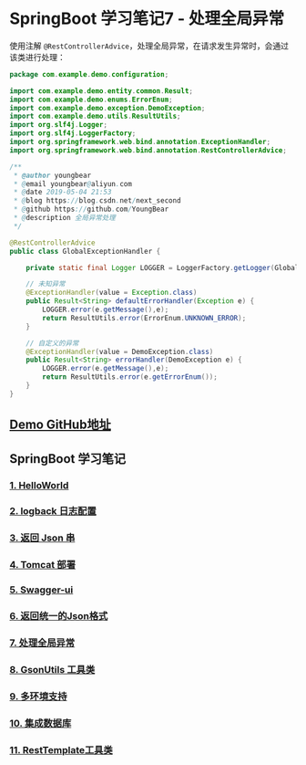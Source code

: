 # SpringBoot 学习笔记7 - 处理全局异常



使用注解 `@RestControllerAdvice`，处理全局异常，在请求发生异常时，会通过该类进行处理：

```java
package com.example.demo.configuration;

import com.example.demo.entity.common.Result;
import com.example.demo.enums.ErrorEnum;
import com.example.demo.exception.DemoException;
import com.example.demo.utils.ResultUtils;
import org.slf4j.Logger;
import org.slf4j.LoggerFactory;
import org.springframework.web.bind.annotation.ExceptionHandler;
import org.springframework.web.bind.annotation.RestControllerAdvice;

/**
 * @author youngbear
 * @email youngbear@aliyun.com
 * @date 2019-05-04 21:53
 * @blog https://blog.csdn.net/next_second
 * @github https://github.com/YoungBear
 * @description 全局异常处理
 */

@RestControllerAdvice
public class GlobalExceptionHandler {

    private static final Logger LOGGER = LoggerFactory.getLogger(GlobalExceptionHandler.class);

    // 未知异常
    @ExceptionHandler(value = Exception.class)
    public Result<String> defaultErrorHandler(Exception e) {
        LOGGER.error(e.getMessage(),e);
        return ResultUtils.error(ErrorEnum.UNKNOWN_ERROR);
    }

    // 自定义的异常
    @ExceptionHandler(value = DemoException.class)
    public Result<String> errorHandler(DemoException e) {
        LOGGER.error(e.getMessage(),e);
        return ResultUtils.error(e.getErrorEnum());
    }
}

```



## [Demo GitHub地址](https://github.com/YoungBear/SpringBootDemo)



## SpringBoot 学习笔记

### [1. HelloWorld](./SpringBoot-1-HelloWorld.md)

### [2. logback 日志配置](./SpringBoot-2-logback.md)

### [3. 返回 Json 串](./SpringBoot-3-Json.md)

### [4. Tomcat 部署](./SpringBoot-4-Tomcat.md)

### [5. Swagger-ui](./SpringBoot-5-Swagger-ui.md)

### [6. 返回统一的Json格式](./SpringBoot-6-CommonJson.md)

### [7. 处理全局异常](./SpringBoot-7-GlobalExceptionHandler.md)

### [8. GsonUtils 工具类](./SpringBoot-8-GsonUtils.md)

### [9. 多环境支持](./SpringBoot-9-MultipyEnv.md)

### [10. 集成数据库](./SpringBoot-10-Database.md)

### [11. RestTemplate工具类](./SpringBoot-11-RestTemplateUtils.md)
